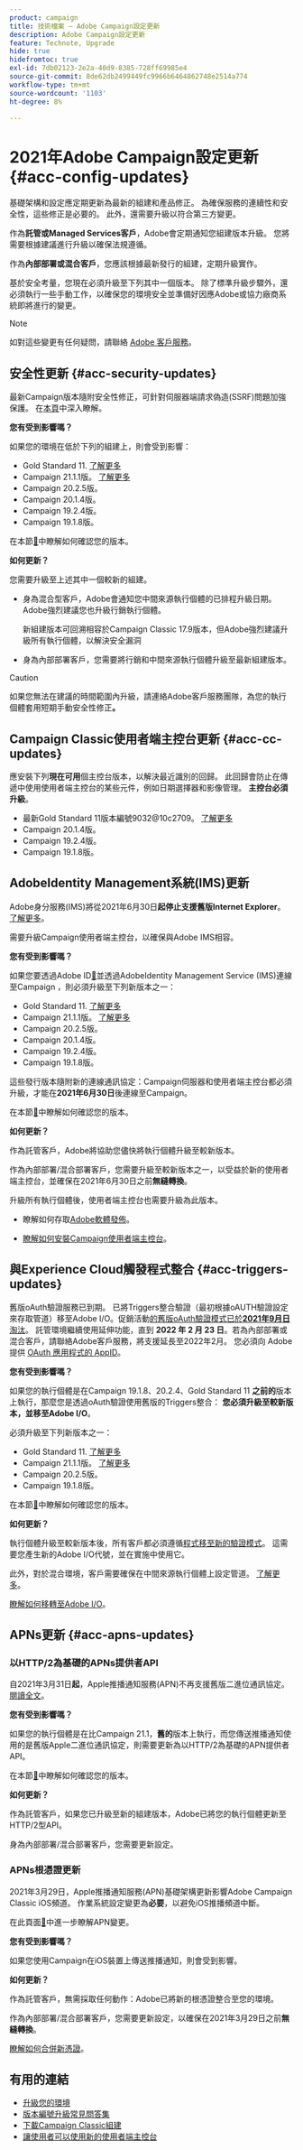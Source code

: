 ```yaml
---
product: campaign
title: 技術檔案 — Adobe Campaign設定更新
description: Adobe Campaign設定更新
feature: Technote, Upgrade
hide: true
hidefromtoc: true
exl-id: 7db02123-2e2a-40d9-8385-728ff69985e4
source-git-commit: 8de62db2499449fc9966b6464862748e2514a774
workflow-type: tm+mt
source-wordcount: '1103'
ht-degree: 8%

---
```


# 2021年Adobe Campaign設定更新 {#acc-config-updates}



基礎架構和設定應定期更新為最新的組建和產品修正。 為確保服務的連續性和安全性，這些修正是必要的。 此外，還需要升級以符合第三方變更。

作為&#x200B;**託管或Managed Services客戶**，Adobe會定期通知您組建版本升級。 您將需要根據建議進行升級以確保法規遵循。

作為&#x200B;**內部部署或混合客戶**，您應該根據最新發行的組建，定期升級實作。

基於安全考量，您現在必須升級至下列其中一個版本。 除了標準升級步驟外，還必須執行一些手動工作，以確保您的環境安全並準備好因應Adobe或協力廠商系統即將進行的變更。

>[!NOTE]
>
>如對這些變更有任何疑問，請聯絡 [Adobe 客戶服務](https://helpx.adobe.com/tw/enterprise/admin-guide.html/enterprise/using/support-for-experience-cloud.ug.html)。
>

## 安全性更新 {#acc-security-updates}

最新Campaign版本隨附安全性修正，可針對伺服器端請求偽造(SSRF)問題加強保護。 在[本頁](https://helpx.adobe.com/tw/security/products/campaign/apsb21-04.html)中深入瞭解。

**您有受到影響嗎？**

如果您的環境在低於下列的組建上，則會受到影響：

* Gold Standard 11. [了解更多](../../rn/using/gold-standard.md)
* Campaign 21.1.1版。 [了解更多](../../rn/using/latest-release.md)
* Campaign 20.2.5版。
* Campaign 20.1.4版。
* Campaign 19.2.4版。
* Campaign 19.1.8版。

在本節[&#128279;](../../platform/using/launching-adobe-campaign.md#getting-your-campaign-version)中瞭解如何確認您的版本。

**如何更新？**

您需要升級至上述其中一個較新的組建。

* 身為混合型客戶，Adobe會通知您中間來源執行個體的已排程升級日期。 Adobe強烈建議您也升級行銷執行個體。

  新組建版本可回溯相容於Campaign Classic 17.9版本，但Adobe強烈建議升級所有執行個體，以解決安全漏洞

* 身為內部部署客戶，您需要將行銷和中間來源執行個體升級至最新組建版本。

>[!CAUTION]
>
>如果您無法在建議的時間範圍內升級，請連絡Adobe客戶服務團隊，為您的執行個體套用短期手動安全性修正&#x200B;**。**
>

## Campaign Classic使用者端主控台更新  {#acc-cc-updates}

應安裝下列&#x200B;**現在可用**&#x200B;個主控台版本，以解決最近識別的回歸。 此回歸會防止在傳遞中使用使用者端主控台的某些元件，例如日期選擇器和影像管理。 **主控台必須升級**。

* 最新Gold Standard 11版本編號9032@10c2709。 [了解更多](../../rn/using/gold-standard.md)
* Campaign 20.1.4版。
* Campaign 19.2.4版。
* Campaign 19.1.8版。

## AdobeIdentity Management系統(IMS)更新

Adobe身分服務(IMS)將從2021年6月30日&#x200B;**起停止支援舊版Internet Explorer**。 [了解更多](https://helpx.adobe.com/tw/x-productkb/global/update-operating-system-and-browser.html)。

需要升級Campaign使用者端主控台，以確保與Adobe IMS相容。

**您有受到影響嗎？**

如果您要透過Adobe ID[&#128279;](../../integrations/using/about-adobe-id.md)並透過AdobeIdentity Management Service (IMS)連線至Campaign ，則必須升級至下列新版本之一：

* Gold Standard 11. [了解更多](../../rn/using/gold-standard.md)
* Campaign 21.1.1版。 [了解更多](../../rn/using/latest-release.md)
* Campaign 20.2.5版。
* Campaign 20.1.4版。
* Campaign 19.2.4版。
* Campaign 19.1.8版。

這些發行版本隨附新的連線通訊協定：Campaign伺服器和使用者端主控台都必須升級，才能在&#x200B;**2021年6月30日**&#x200B;後連線至Campaign。

在本節[&#128279;](../../platform/using/launching-adobe-campaign.md#getting-your-campaign-version)中瞭解如何確認您的版本。

**如何更新？**

作為託管客戶，Adobe將協助您儘快將執行個體升級至較新版本。

作為內部部署/混合部署客戶，您需要升級至較新版本之一，以受益於新的使用者端主控台，並確保在2021年6月30日之前&#x200B;**無縫轉換**。

升級所有執行個體後，使用者端主控台也需要升級為此版本。

* 瞭解如何存取[Adobe軟體發佈](https://experienceleague.adobe.com/docs/experience-cloud/software-distribution/home.html?lang=zh-Hant)。

* [瞭解如何安裝Campaign使用者端主控台](../../installation/using/installing-the-client-console.md)。

## 與Experience Cloud觸發程式整合 {#acc-triggers-updates}

舊版oAuth驗證服務已到期。 已將Triggers整合驗證（最初根據oAUTH驗證設定來存取管道）移至Adobe I/O。促銷活動[的舊版oAuth驗證模式已於&#x200B;**2021年9月日**&#x200B;淘汰](https://experienceleaguecommunities.adobe.com/t5/adobe-analytics-discussions/adobe-analytics-legacy-api-end-of-life-notice/td-p/385411)。 託管環境繼續使用延伸功能，直到 **2022 年 2 月 23 日**。若為內部部署或混合客戶，請聯絡Adobe客戶服務，將支援延長至2022年2月。 您必須向 Adobe 提供 [OAuth 應用程式的 AppID](../../integrations/using/configuring-pipeline.md#step-optional)。

**您有受到影響嗎？**

如果您的執行個體是在Campaign 19.1.8、20.2.4、Gold Standard 11 **之前的**&#x200B;版本上執行，那麼您是透過oAuth驗證使用舊版的Triggers整合： **您必須升級至較新版本，並移至Adobe I/O**。

必須升級至下列新版本之一：

* Gold Standard 11. [了解更多](../../rn/using/gold-standard.md)
* Campaign 21.1.1版。 [了解更多](../../rn/using/latest-release.md)
* Campaign 20.2.5版。
* Campaign 19.1.8版。

在本節[&#128279;](../../platform/using/launching-adobe-campaign.md#getting-your-campaign-version)中瞭解如何確認您的版本。

**如何更新？**

執行個體升級至較新版本後，所有客戶都必須遵循[程式移至新的驗證模式](../../integrations/using/about-triggers.md#implement)。 這需要您產生新的Adobe I/O代號，並在實施中使用它。  

此外，對於混合環境，客戶需要確保在中間來源執行個體上設定管道。 [了解更多](../../integrations/using/configuring-pipeline.md)。

[瞭解如何移轉至Adobe I/O](../../integrations/using/about-triggers.md#implement)。

## APNs更新 {#acc-apns-updates}

### 以HTTP/2為基礎的APNs提供者API

自2021年3月31日&#x200B;**起**，Apple推播通知服務(APN)不再支援舊版二進位通訊協定。 [閱讀全文](https://developer.apple.com/news/?id=c88acm2b)。

**您有受到影響嗎？**

如果您的執行個體是在比Campaign 21.1，**舊的**&#x200B;版本上執行，而您傳送推播通知使用的是舊版Apple二進位通訊協定，則需要更新為以HTTP/2為基礎的APN提供者API。

在本節[&#128279;](../../platform/using/launching-adobe-campaign.md#getting-your-campaign-version)中瞭解如何確認您的版本。

**如何更新？**

作為託管客戶，如果您已升級至新的組建版本，Adobe已將您的執行個體更新至HTTP/2型API。

身為內部部署/混合部署客戶，您需要更新設定。

### APNs根憑證更新

2021年3月29日，Apple推播通知服務(APN)基礎架構更新影響Adobe Campaign Classic iOS頻道。 作業系統設定變更為&#x200B;**必要**，以避免iOS推播頻道中斷。

在此頁面[&#128279;](https://developer.apple.com/news/?id=7gx0a2lp)中進一步瞭解APN變更。

**您有受到影響嗎？**

如果您使用Campaign在iOS裝置上傳送推播通知，則會受到影響。

**如何更新？**

作為託管客戶，無需採取任何動作：Adobe已將新的根憑證整合至您的環境。

作為內部部署/混合部署客戶，您需要更新設定，以確保在2021年3月29日之前&#x200B;**無縫轉換**。

[瞭解如何合併新憑證](ios-certificate-update.md)。

## 有用的連結

* [升級您的環境](../../production/using/build-upgrade.md)
* [版本編號升級常見問答集](../../platform/using/faq-build-upgrade.md)
* [下載Campaign Classic組建](https://experience.adobe.com/#/downloads/content/software-distribution/en/campaign.html)
* [讓使用者可以使用新的使用者端主控台](../../installation/using/client-console-availability-for-windows.md)
